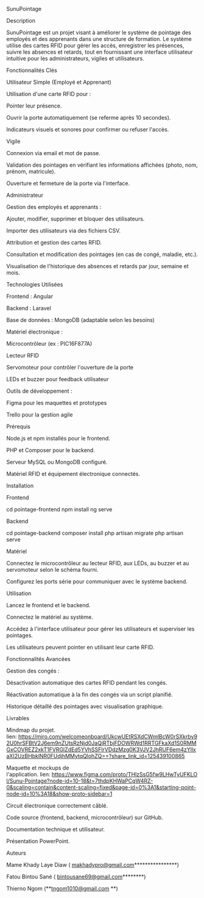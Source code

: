 SunuPointage

Description

SunuPointage est un projet visant à améliorer le système de pointage des employés et des apprenants dans une structure de formation. Le système utilise des cartes RFID pour gérer les accès, enregistrer les présences, suivre les absences et retards, tout en fournissant une interface utilisateur intuitive pour les administrateurs, vigiles et utilisateurs.

Fonctionnalités Clés

Utilisateur Simple (Employé et Apprenant)

Utilisation d'une carte RFID pour :

Pointer leur présence.

Ouvrir la porte automatiquement (se referme après 10 secondes).

Indicateurs visuels et sonores pour confirmer ou refuser l'accès.

Vigile

Connexion via email et mot de passe.

Validation des pointages en vérifiant les informations affichées (photo, nom, prénom, matricule).

Ouverture et fermeture de la porte via l'interface.

Administrateur

Gestion des employés et apprenants :

Ajouter, modifier, supprimer et bloquer des utilisateurs.

Importer des utilisateurs via des fichiers CSV.

Attribution et gestion des cartes RFID.

Consultation et modification des pointages (en cas de congé, maladie, etc.).

Visualisation de l'historique des absences et retards par jour, semaine et mois.

Technologies Utilisées

Frontend : Angular

Backend : Laravel

Base de données : MongoDB (adaptable selon les besoins)

Matériel électronique :

Microcontrôleur (ex : PIC16F877A)

Lecteur RFID

Servomoteur pour contrôler l'ouverture de la porte

LEDs et buzzer pour feedback utilisateur

Outils de développement :

Figma pour les maquettes et prototypes

Trello pour la gestion agile

Prérequis

Node.js et npm installés pour le frontend.

PHP et Composer pour le backend.

Serveur MySQL ou MongoDB configuré.

Matériel RFID et équipement électronique connectés.

Installation

Frontend

cd pointage-frontend
npm install
ng serve

Backend

cd pointage-backend 
composer install
php artisan migrate
php artisan serve

Matériel

Connectez le microcontrôleur au lecteur RFID, aux LEDs, au buzzer et au servomoteur selon le schéma fourni.

Configurez les ports série pour communiquer avec le système backend.

Utilisation

Lancez le frontend et le backend.

Connectez le matériel au système.

Accédez à l'interface utilisateur pour gérer les utilisateurs et superviser les pointages.

Les utilisateurs peuvent pointer en utilisant leur carte RFID.

Fonctionnalités Avancées

Gestion des congés :

Désactivation automatique des cartes RFID pendant les congés.

Réactivation automatique à la fin des congés via un script planifié.

Historique détaillé des pointages avec visualisation graphique.

Livrables

Mindmap du projet.  lien: https://miro.com/welcomeonboard/UkcwUEtRSXdCWmlBcW0rSXkrby92U0hrSFBtV2J6em9nZUtsRzNjd0JaQjRTbjFDOWRWd1RRTGFkaXd1S0RMMGxCOVREZ2xkT1FVRGlZdEd5YVhSSFlrVDdzMzg0K3VJV2JhRUF6em4zYllxaXI2UzBHbklNR0FUdjhMMytqQlohZQ==?share_link_id=125439100865

Maquette et mockups de l'application. lien: https://www.figma.com/proto/THlzSsG5fw9LHwTyUFKLOl/Sunu-Pointage?node-id=10-18&t=7thdpKHWaPCqW4RZ-0&scaling=contain&content-scaling=fixed&page-id=0%3A1&starting-point-node-id=10%3A18&show-proto-sidebar=1

Circuit électronique correctement câblé.

Code source (frontend, backend, microcontrôleur) sur GitHub.

Documentation technique et utilisateur.

Présentation PowerPoint.

Auteurs

Mame Khady Laye Diaw ( makhadypro@gmail.com****************)

Fatou Bintou Sané ( bintousane69@gmail.com********)

Thierno Ngom (**tngom1010@gmail.com **)
